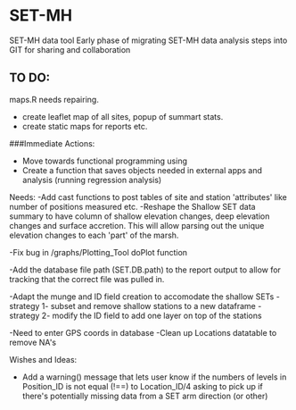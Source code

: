 SET-MH
======

SET-MH data tool
Early phase of migrating SET-MH data analysis steps into GIT for sharing and collaboration



## TO DO:
maps.R needs repairing.  
 * create leaflet map of all sites, popup of summart stats.  
 * create static maps for reports etc. 
 
###Immediate Actions:

- Move towards functional programming using 
- Create a function that saves objects needed in external apps and analysis (running regression analysis)



Needs:
-Add cast functions to post tables of site and station 'attributes' like number of positions measured etc.
-Reshape the Shallow SET data summary to have column of shallow elevation changes, deep elevation changes and surface accretion. This will allow parsing out the unique elevation changes to each 'part' of the marsh.

-Fix bug in /graphs/Plotting_Tool doPlot function

-Add the database file path (SET.DB.path) to the report output to allow for tracking that the correct file was pulled in.

-Adapt the munge and ID field creation to accomodate the shallow SETs
  -strategy 1- subset and remove shallow stations to a new dataframe
  -strategy 2- modify the ID field to add one layer on top of the stations

-Need to enter GPS coords in database
-Clean up Locations datatable to remove NA's


Wishes and Ideas:

- Add a warning() message that lets user know if the numbers of levels in Position_ID is  not equal (!==) to Location_ID/4 asking to pick up if there's potentially missing data from a SET arm direction (or other)


